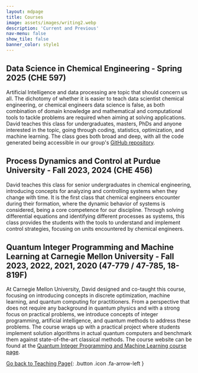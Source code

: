 ```yaml
---
layout: mdpage
title: Courses
image: assets/images/writing2.webp
description: 'Current and Previous'
nav-menu: false
show_tile: false
banner_color: style1
---
```


## Data Science in Chemical Engineering - Spring 2025 (CHE 597)

Artificial Intelligence and data processing are topic that should concern us all. The dichotomy of whether it is easier to teach data scientist chemical engineering, or chemical engineers data science is false, as both combination of domain knowledge and mathematical and computational tools to tackle problems are required when aiming at solving applications. David teaches this class for undergraduates, masters, PhDs and anyone interested in the topic, going through coding, statistics, optimization, and machine learning. The class goes both broad and deep, with all the code generated being accessible in our group's [GitHub repository](https://github.com/SECQUOIA/PU_CHE597_S2025).

## Process Dynamics and Control at Purdue University - Fall 2023, 2024 (CHE 456)

David teaches this class for senior undergraduates in chemical engineering, introducing concepts for analyzing and controlling systems when they change with time. It is the first class that chemical engineers encounter during their formation, where the dynamic behavior of systems is considered, being a core competence for our discipline. Through solving differential equations and identifying different processes as systems, this class provides the students with the tools to understand and implement control strategies, focusing on units encountered by chemical engineers.

## Quantum Integer Programming and Machine Learning at Carnegie Mellon University - Fall 2023, 2022, 2021, 2020 (47-779 / 47-785, 18-819F)

At Carnegie Mellon University, David designed and co-taught this course, focusing on introducing concepts in discrete optimization, machine learning, and quantum computing for practitioners. From a perspective that does not require any background in quantum physics and with a strong focus on practical problems, we introduce concepts of integer programming, artificial intelligence, and quantum methods to address these problems. The course wraps up with a practical project where students implement solution algorithms in actual quantum computers and benchmark them against state-of-the-art classical methods.
The course website can be found at the [Quantum Integer Programming and Machine Learning course page](https://bernalde.github.io/QuIPML22/).

[Go back to Teaching Page](/7-teaching.html#courses){: .button .icon .fa-arrow-left }
